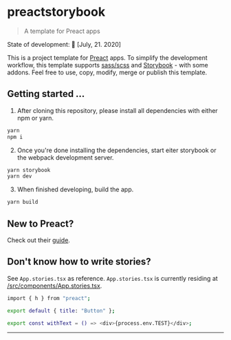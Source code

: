 # preactstorybook

> A template for Preact apps

State of development: 🐣 [July, 21. 2020]

This is a project template for [Preact](https://preactjs.com) apps. To simplify the development workflow, this template supports [sass/scss](https://sass-lang.com) and [Storybook](https://storybook.js.org) - with some addons. Feel free to use, copy, modify, merge or publish this template.

## Getting started ...

1. After cloning this repository, please install all dependencies with either npm or yarn.

```bash
yarn
npm i
```

2. Once you're done installing the dependencies, start eiter storybook or the webpack development server.

```bash
yarn storybook
yarn dev
```

3. When finished developing, build the app.

```bash
yarn build
```

## New to Preact?

Check out their [guide](https://preactjs.com/guide/v10/getting-started).

## Don't know how to write stories?

See `App.stories.tsx` as reference. `App.stories.tsx` is currently residing at [/src/components/App.stories.tsx](https://github.com/lucaausde/preactstorybook/blob/master/src/components/App.stories.tsx).

```bash
import { h } from "preact";

export default { title: "Button" };

export const withText = () => <div>{process.env.TEST}</div>;

```

---
